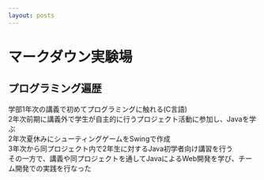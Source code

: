 ```yaml
---
layout: posts
---
```


# マークダウン実験場

## プログラミング遍歴
<p>
学部1年次の講義で初めてプログラミングに触れる(C言語) <br>
2年次前期に講義外で学生が自主的に行うプロジェクト活動に参加し、Javaを学ぶ <br>
2年次夏休みにシューティングゲームをSwingで作成 <br>
3年次から同プロジェクト内で2年生に対するJava初学者向け講習を行う<br>
その一方で、講義や同プロジェクトを通してJavaによるWeb開発を学び、チーム開発での実践を行なった
</p>

